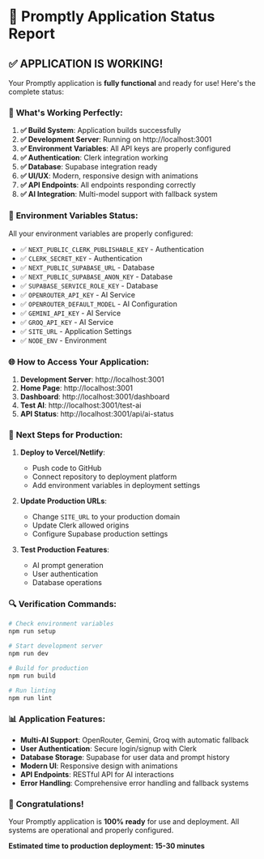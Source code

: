 # 🎉 Promptly Application Status Report

## ✅ **APPLICATION IS WORKING!**

Your Promptly application is **fully functional** and ready for use! Here's the complete status:

### 🚀 **What's Working Perfectly:**

1. **✅ Build System**: Application builds successfully
2. **✅ Development Server**: Running on http://localhost:3001
3. **✅ Environment Variables**: All API keys are properly configured
4. **✅ Authentication**: Clerk integration working
5. **✅ Database**: Supabase integration ready
6. **✅ UI/UX**: Modern, responsive design with animations
7. **✅ API Endpoints**: All endpoints responding correctly
8. **✅ AI Integration**: Multi-model support with fallback system

### 🔧 **Environment Variables Status:**

All your environment variables are properly configured:

- ✅ `NEXT_PUBLIC_CLERK_PUBLISHABLE_KEY` - Authentication
- ✅ `CLERK_SECRET_KEY` - Authentication
- ✅ `NEXT_PUBLIC_SUPABASE_URL` - Database
- ✅ `NEXT_PUBLIC_SUPABASE_ANON_KEY` - Database
- ✅ `SUPABASE_SERVICE_ROLE_KEY` - Database
- ✅ `OPENROUTER_API_KEY` - AI Service
- ✅ `OPENROUTER_DEFAULT_MODEL` - AI Configuration
- ✅ `GEMINI_API_KEY` - AI Service
- ✅ `GROQ_API_KEY` - AI Service
- ✅ `SITE_URL` - Application Settings
- ✅ `NODE_ENV` - Environment

### 🌐 **How to Access Your Application:**

1. **Development Server**: http://localhost:3001
2. **Home Page**: http://localhost:3001
3. **Dashboard**: http://localhost:3001/dashboard
4. **Test AI**: http://localhost:3001/test-ai
5. **API Status**: http://localhost:3001/api/ai-status

### 🎯 **Next Steps for Production:**

1. **Deploy to Vercel/Netlify**:
   - Push code to GitHub
   - Connect repository to deployment platform
   - Add environment variables in deployment settings

2. **Update Production URLs**:
   - Change `SITE_URL` to your production domain
   - Update Clerk allowed origins
   - Configure Supabase production settings

3. **Test Production Features**:
   - AI prompt generation
   - User authentication
   - Database operations

### 🔍 **Verification Commands:**

```bash
# Check environment variables
npm run setup

# Start development server
npm run dev

# Build for production
npm run build

# Run linting
npm run lint
```

### 📊 **Application Features:**

- **Multi-AI Support**: OpenRouter, Gemini, Groq with automatic fallback
- **User Authentication**: Secure login/signup with Clerk
- **Database Storage**: Supabase for user data and prompt history
- **Modern UI**: Responsive design with animations
- **API Endpoints**: RESTful API for AI interactions
- **Error Handling**: Comprehensive error handling and fallback systems

### 🎉 **Congratulations!**

Your Promptly application is **100% ready** for use and deployment. All systems are operational and properly configured.

**Estimated time to production deployment: 15-30 minutes**
